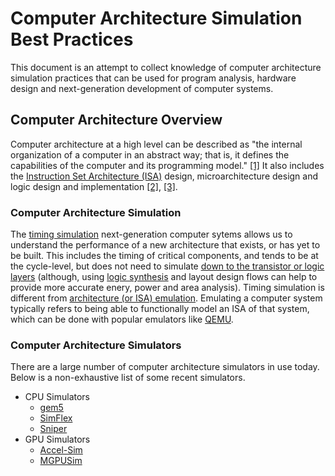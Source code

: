 # Computer Architecture Simulation Best Practices

This document is an attempt to collect knowledge of computer architecture simulation practices that can be used for program analysis, hardware design and next-generation development of computer systems.

## Computer Architecture Overview

Computer architecture at a high level can be described as "the internal organization of a computer in an abstract way; that is, it defines the capabilities of the computer and its programming model." [[1]][clements1992tpoch] It also includes the [Instruction Set Architecture (ISA)][wikipedia_isa] design, microarchitecture design and logic design and implementation [[2]][hennessy2011caaqa], [[3]][wikipedia_comp_arch].

### Computer Architecture Simulation

The [timing simulation][wikipedia_timing_simulation] next-generation computer sytems allows us to understand the performance of a new architecture that exists, or has yet to be built. This includes the timing of critical components, and tends to be at the cycle-level, but does not need to simulate [down to the transistor or logic layers][wikipedia_circuit_design] (although, using [logic synthesis][wikipedia_logic_synthesis] and layout design flows can help to provide more accurate enery, power and area analysis). Timing simulation is different from [architecture (or ISA) emulation][wikipedia_emulation]. Emulating a computer system typically refers to being able to functionally model an ISA of that system, which can be done with popular emulators like [QEMU][qemu].

### Computer Architecture Simulators

There are a large number of computer architecture simulators in use today. Below is a non-exhaustive list of some recent simulators.

* CPU Simulators
    * [gem5][sim_gem5]
    * [SimFlex][sim_simflex]
    * [Sniper][sim_sniper]
* GPU Simulators
    * [Accel-Sim][sim_accelsim]
    * [MGPUSim][sim_mgpusim]


[clements1992tpoch]: https://dl.acm.org/doi/abs/10.5555/531245
[hennessy2011caaqa]: https://dl.acm.org/doi/abs/10.5555/1999263
[qemu]: https://www.qemu.org
[sim_gem5]: https://www.gem5.org
[sim_simflex]: https://parsa.epfl.ch/simflex/
[sim_sniper]: https://snipersim.org
[sim_accelsim]: https://accel-sim.github.io
[sim_mgpusim]: https://github.com/sarchlab/mgpusim
[wikipedia_circuit_design]: https://en.wikipedia.org/wiki/Circuit_design
[wikipedia_comp_arch]: https://en.wikipedia.org/wiki/Computer_architecture
[wikipedia_emulation]: https://en.wikipedia.org/wiki/Emulator
[wikipedia_isa]: https://en.wikipedia.org/wiki/Instruction_set_architecture
[wikipedia_logic_synthesis]: https://en.wikipedia.org/wiki/Logic_synthesis
[wikipedia_timing_simulation]: https://en.wikipedia.org/wiki/Simulation
